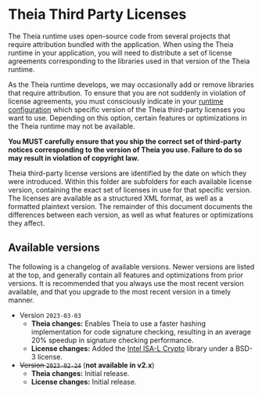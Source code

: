 # Theia Third Party Licenses

The Theia runtime uses open-source code from several projects that require attribution bundled with the application. When using the Theia runtime in your application, you will need to distribute a set of license agreements corresponding to the libraries used in that version of the Theia runtime.

As the Theia runtime develops, we may occasionally add or remove libraries that require attribution. To ensure that you are not suddenly in violation of license agreements, you must consciously indicate in your [runtime configuration](./configs/runtime-config.md) which specific version of the Theia third-party licenses you want to use. Depending on this option, certain features or optimizations in the Theia runtime may not be available.

**You MUST carefully ensure that you ship the correct set of third-party notices corresponding to the version of Theia you use. Failure to do so may result in violation of copyright law.**

Theia third-party license versions are identified by the date on which they were introduced. Within this folder are subfolders for each available license version, containing the exact set of licenses in use for that specific version. The licenses are available as a structured XML format, as well as a formatted plaintext version. The remainder of this document documents the differences between each version, as well as what features or optimizations they affect.

## Available versions

The following is a changelog of available versions. Newer versions are listed at the top, and generally contain all features and optimizations from prior versions. It is recommended that you always use the most recent version available, and that you upgrade to the most recent version in a timely manner.

- Version `2023-03-03`
  - **Theia changes:** Enables Theia to use a faster hashing implementation for code signature checking, resulting in an average 20% speedup in signature checking performance.
  - **License changes:** Added the [Intel ISA-L Crypto](https://github.com/intel/isa-l_crypto) library under a BSD-3 license.
- ~~Version `2023-02-24`~~ (**not available in v2.x**)
  - **Theia changes:** Initial release.
  - **License changes:** Initial release.
